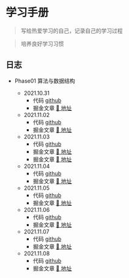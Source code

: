# 学习手册

> 写给热爱学习的自己，记录自己的学习过程

> 培养良好学习习惯



## 日志

- Phase01 算法与数据结构

  - 2021.10.31
    - 代码 [github](https://github.com/wzhaofei/studybook/tree/main/phase01/20211031)
    - 掘金文章 [🔗 地址](https://juejin.cn/post/7025228542241669128/)
  - 2021.11.02
    - 代码 [github](https://github.com/wzhaofei/studybook/tree/main/phase01/20211102)
    - 掘金文章 [🔗 地址](https://juejin.cn/post/7026006579249938462/)
  - 2021.11.03
    - 代码 [github](https://github.com/wzhaofei/studybook/tree/main/phase01/20211103)
    - 掘金文章 [🔗 地址](https://juejin.cn/post/7026307289120243719/)
    - 掘金文章 [🔗 地址](https://juejin.cn/post/7026006579249938462/)
  - 2021.11.04
    - 代码 [github](https://github.com/wzhaofei/studybook/tree/main/phase01/20211104)
    - 掘金文章 [🔗 地址](https://juejin.cn/post/7026594222304133150)
  - 2021.11.05
    - 代码 [github](https://github.com/wzhaofei/studybook/tree/main/phase01/20211105)
    - 掘金文章 [🔗 地址](https://juejin.cn/post/7027110284925861901)   
  - 2021.11.06
    - 代码 [github](https://github.com/wzhaofei/studybook/tree/main/phase01/20211106)
    - 掘金文章 [🔗 地址](https://juejin.cn/post/7027480702291542030)
  - 2021.11.07
    - 代码 [github](https://github.com/wzhaofei/studybook/tree/main/phase01/20211107)
    - 掘金文章 [🔗 地址](https://juejin.cn/post/7027762304821264391)     
  - 2021.11.08
    - 代码 [github](https://github.com/wzhaofei/studybook/tree/main/phase01/20211108)
    - 掘金文章 [🔗 地址](https://juejin.cn/post/7028170360361222152) 
